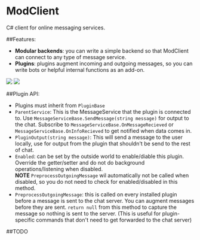 # ModClient
C# client for online messaging services.

##Features:
* **Modular backends**: you can write a simple backend so that ModClient can connect to any type of message service.
* **Plugins**: plugins augment incoming and outgoing messages, so you can write bots or helpful internal functions as an add-on.  

![](http://i.imgur.com/6yaJoBC.png) ![](http://i.imgur.com/nJHTfij.png)  

##Plugin API:
* Plugins must inherit from `PluginBase`
* `ParentService`: This is the MessageService that the plugin is connected to. Use `MessageServiceBase.SendMessage(string message)` for output to the chat.
Subscribe to `MessageServiceBase.OnMessageRecieved` or `MessageServiceBase.OnInfoRecieved` to get notified when data comes in.
* `PluginOutput(string message)`: This will send a message to the user locally, use for output from the plugin that shouldn't be send to the rest of chat.
* `Enabled`: can be set by the outside world to enable/diable this plugin. Override the getter/setter and do not do background operations/listening when disabled.  
**NOTE** `PreprocessOutgoingMessage` wil automatically not be called when disabled, so you do not need to check for enabled/disabled in this method.
* `PreprocessOutgoingMessage`: this is called on every installed plugin before a message is sent to the chat server.
You can augment messages before they are sent.
`return null` from this method to capture the message so nothing is sent to the server.
(This is useful for plugin-specific commands that don't need to get forwarded to the chat server)

##TODO
